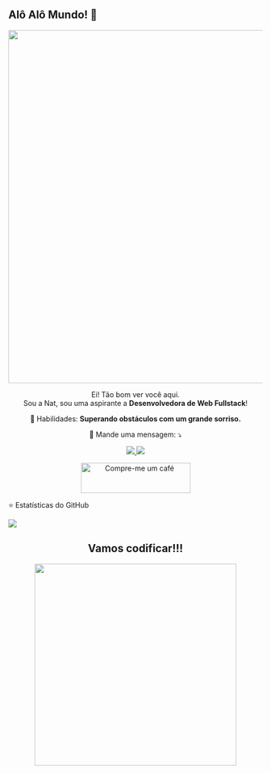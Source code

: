 ## Alô Alô Mundo! 👋

</span>

<div align="rigth">
<img src="https://desblogada.files.wordpress.com/2021/05/kaka-cordovil-java-developer-2.gif" width="700px" />
</div>
<p align="center">
  Ei! Tão bom ver você aqui. <br>Sou a Nat, sou uma aspirante  a <strong> Desenvolvedora de Web Fullstack</strong>! </p>
<p align="center">
💼 Habilidades: <strong>Superando obstáculos com um grande sorriso.</strong>
</p>
<p align="center">
  💌 Mande uma mensagem: ⤵️
</p>

<p align="center">
  <a href="https://www.instagram.com/natcholiv_/" alt="Instagram"><img src="https://img.shields.io/badge/-Instagram-DF0174?style=for-the-badge&logo=instagram&logoColor=white&link=https://www.instagram.com/keidsondesigner/"/> </a>
<a href="https://www.linkedin.com/in/nataliafpoliv/" alt="Linkedin">
<img src="https://img.shields.io/badge/-Linkedin-0e76a8?style=for-the-badge&logo=Linkedin&logoColor=white&link=https://www.linkedin.com/in/keidsonroby/" /  </a>
  
</p>  
<p align="center">
  <a href="https://www.buymeacoffee.com/natcholiv" target="_blank"><img src="https://cdn.buymeacoffee.com/buttons/v2/default-yellow.png" alt= "Compre-me um café" height="60px" width="217px" ></a>
</p>
⭐ Estatísticas do GitHub
<p align = "centro">
  <img src = "https://github-readme-stats.vercel.app/api?username=natooliv&show_icons=true&theme=tokyonight&line_height=27">
</p>

<div align="center">
<h2>Vamos codificar!!!</h2>
<img src="https://media.giphy.com/media/LmNwrBhejkK9EFP504/giphy.gif" width="400px" />
</div>



<!--
 
  
 
